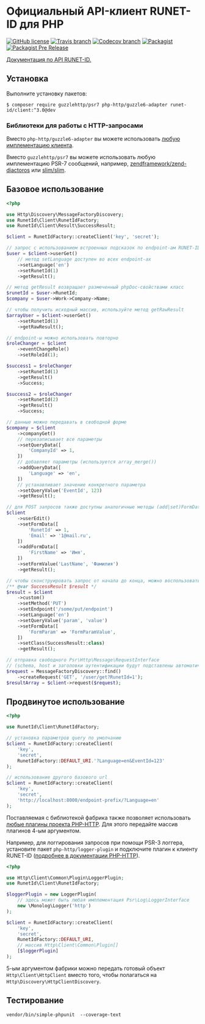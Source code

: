 # Официальный API-клиент RUNET-ID для PHP

[![GitHub license](https://img.shields.io/github/license/ruvents/runet-id-php-client.svg?style=flat-square)](https://github.com/ruvents/runet-id-php-client/blob/master/LICENSE)
[![Travis branch](https://img.shields.io/travis/ruvents/runet-id-php-client/master.svg?style=flat-square)](https://travis-ci.org/ruvents/runet-id-php-client)
[![Codecov branch](https://img.shields.io/codecov/c/github/ruvents/runet-id-php-client/master.svg?style=flat-square)](https://codecov.io/gh/ruvents/runet-id-php-client)
[![Packagist](https://img.shields.io/packagist/v/runet-id/api-client.svg?style=flat-square)](https://packagist.org/packages/runet-id/api-client)
[![Packagist Pre Release](https://img.shields.io/packagist/vpre/runet-id/api-client.svg?style=flat-square)](https://packagist.org/packages/runet-id/api-client)

[Документация по API RUNET-ID.](https://runet-id.com/apidoc/)

## Установка

Выполните установку пакетов:

`$ composer require guzzlehttp/psr7 php-http/guzzle6-adapter runet-id/client:^3.0@dev`

### Библиотеки для работы с HTTP-запросами

Вместо `php-http/guzzle6-adapter` вы можете использовать [любую имплементацию клиента](https://packagist.org/providers/php-http/client-implementation).

Вместо `guzzlehttp/psr7` вы можете использовать любую имплементацию PSR-7 сообщений, например, [zendframework/zend-diactoros](https://packagist.org/packages/zendframework/zend-diactoros) или [slim/slim](https://packagist.org/packages/slim/slim).

## Базовое использование

```php
<?php

use Http\Discovery\MessageFactoryDiscovery;
use RunetId\Client\RunetIdFactory;
use RunetId\Client\Result\SuccessResult;

$client = RunetIdFactory::createClient('key', 'secret');

// запрос с использованием встроенных подсказок по endpoint-ам RUNET-ID
$user = $client->userGet()
    // метод setLanguage доступен во всех endpoint-ах
    ->setLanguage('en')
    ->setRunetId(1)
    ->getResult();

// метод getResult возвращает размеченный phpDoc-свойствами класс
$runetId = $user->RunetId;
$company = $user->Work->Company->Name;

// чтобы получить исходный массив, используйте метод getRawResult
$arrayUser = $client->userGet()
    ->setRunetId(1)
    ->getRawResult();

// endpoint-ы можно использовать повторно
$roleChanger = $client
    ->eventChangeRole()
    ->setRoleId(1);

$success1 = $roleChanger
    ->setRunetId(1)
    ->getResult()
    ->Success;

$success2 = $roleChanger
    ->setRunetId(2)
    ->getResult()
    ->Success;

// данные можно передавать в свободной форме
$company = $client
    ->companyGet()
    // перезаписывает все параметры
    ->setQueryData([
        'CompanyId' => 1,
    ])
    // добавляет параметры (используется array_merge())
    ->addQueryData([
        'Language' => 'en',
    ])
    // устанавливает значение конкретного параметра
    ->setQueryValue('EventId', 123)
    ->getResult();

// для POST запросов также доступны аналогичные методы (add|set)FormData и setFormValue
$client
    ->userEdit()
    ->setFormData([
        'RunetId' => 1,
        'Email' => '1@mail.ru',
    ])
    ->addFormData([
        'FirstName' => 'Имя',
    ])
    ->setFormValue('LastName', 'Фамилия')
    ->getResult();

// чтобы сконструировать запрос от начала до конца, можно воспользоваться классом CustomEndpoint
/** @var SuccessResult $result */
$result = $client
    ->custom()
    ->setMethod('PUT')
    ->setEndpoint('/some/put/endpoint')
    ->setLanguage('en')
    ->setQueryValue('param', 'value')
    ->setFormData([
        'FormParam' => 'FormParamValue',
    ])
    ->setClass(SuccessResult::class)
    ->getResult();

// отправка свободного Psr\Http\Message\RequestInterface
// (schema, host и заголовки аутентификации будут подставлены автоматически)
$request = MessageFactoryDiscovery::find()
    ->createRequest('GET', '/user/get?RunetId=1');
$resultArray = $client->request($request);
```

## Продвинутое использование

```php
<?php

use RunetId\Client\RunetIdFactory;

// установка параметров query по умолчанию
$client = RunetIdFactory::createClient(
    'key',
    'secret',
    RunetIdFactory::DEFAULT_URI.'?Language=en&EventId=123'
);

// использование другого базового url
$client = RunetIdFactory::createClient(
    'key',
    'secret',
    'http://localhost:8000/endpoint-prefix/?Language=en'
);
```

Поставляемая с библиотекой фабрика также позволяет использовать [любые плагины проекта PHP-HTTP](http://docs.php-http.org/en/latest/plugins/index.html). Для этого передайте массив плагинов 4-ым аргументом.

Например, для логгирования запросов при помощи PSR-3 логгера, установите пакет `php-http/logger-plugin` и подключите плагин к клиенту RUNET-ID ([подробнее в документации PHP-HTTP](http://docs.php-http.org/en/latest/plugins/logger.html)).

```php
<?php

use Http\Client\Common\Plugin\LoggerPlugin;
use RunetId\Client\RunetIdFactory;

$loggerPlugin = new LoggerPlugin(
    // здесь может быть любая имплементация Psr\Log\LoggerInterface
    new \Monolog\Logger('http')
);

$client = RunetIdFactory::createClient(
    'key',
    'secret',
    RunetIdFactory::DEFAULT_URI,
    // массив Http\Client\Common\Plugin[]
    [$loggerPlugin]
);
```

5-ым аргументом фабрики можно передать готовый объект `Http\Client\HttpClient` вместо того, чтобы полагаться на `Http\Discovery\HttpClientDiscovery`.

## Тестирование

`vendor/bin/simple-phpunit  --coverage-text`
